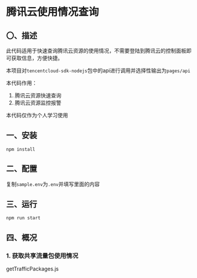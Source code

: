 # 腾讯云使用情况查询

## 〇、描述
此代码适用于快速查询腾讯云资源的使用情况，不需要登陆到腾讯云的控制面板即可获取信息，方便快捷。

本项目对``tencentcloud-sdk-nodejs``包中的api进行调用并选择性输出为``pages/api``

本代码作用：
1. 腾讯云资源快速查询
2. 腾讯云资源监控报警

本代码仅作为个人学习使用


## 一、安装
```
npm install
```

## 二、配置
复制``sample.env``为``.env``并填写里面的内容

## 三、运行
```
npm run start
```

## 四、概况

### 1. 获取共享流量包使用情况
getTrafficPackages.js
